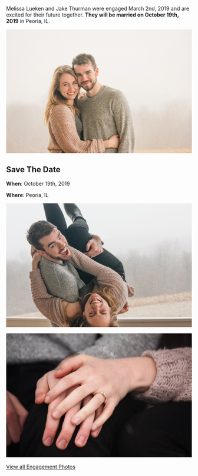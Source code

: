 Melissa Lueken and Jake Thurman were engaged March 2nd, 2019 and are excited for their future together. **They will be married on October 19th, 2019** in Peoria, IL. 

![Jake and Melissa's Engagement Photo](./content/images/us.jpg)


## Save The Date

**When**: October 19th, 2019

**Where**: Peoria, IL

 

 

![Goofy Engagement Photo](./content/images/goofy.jpg)

![Photo of Engagement Ring](./content/images/ring.jpg)

[View all Engagement Photos](./engagementphotos.html)

